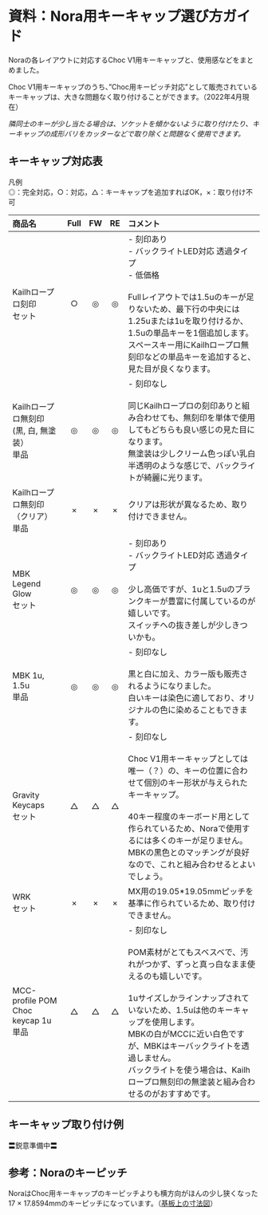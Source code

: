 # 資料：Nora用キーキャップ選び方ガイド

Noraの各レイアウトに対応するChoc V1用キーキャップと、使用感などをまとめました。

Choc V1用キーキャップのうち、”Choc用キーピッチ対応”として販売されているキーキャップは、大きな問題なく取り付けることができます。（2022年4月現在）

*隣同士のキーが少し当たる場合は、ソケットを傾かないように取り付けたり、キーキャップの成形バリをカッターなどで取り除くと問題なく使用できます。*

## キーキャップ対応表

凡例  
◎：完全対応，○：対応，△：キーキャップを追加すればOK，×：取り付け不可

| 商品名 | Full | FW | RE | コメント |
| :---- | :---: | :---: | :---: | :---- |
Kailhロープロ刻印<br>セット | ○ | ◎ | ◎ | - 刻印あり<br>- バックライトLED対応 透過タイプ<br>- 低価格<br><br>Fullレイアウトでは1.5uのキーが足りないため、最下行の中央には1.25uまたは1uを取り付けるか、1.5uの単品キーを1個追加します。<br>スペースキー用にKailhロープロ無刻印などの単品キーを追加すると、見た目が良くなります。 |
| Kailhロープロ無刻印<br>(黒, 白, 無塗装）<br>単品 | ◎ | ◎ | ◎ | - 刻印なし<br><br>同じKailhロープロの刻印ありと組み合わせても、無刻印を単体で使用してもどちらも良い感じの見た目になります。<br>無塗装は少しクリーム色っぽい乳白半透明のような感じで、バックライトが綺麗に光ります。 |
| Kailhロープロ無刻印<br>（クリア）<br> 単品 | × | × | × | クリアは形状が異なるため、取り付けできません。 |
| MBK Legend Glow<br> セット | ◎ | ◎ | ◎ | - 刻印あり<br>- バックライトLED対応 透過タイプ<br><br>少し高価ですが、1uと1.5uのブランクキーが豊富に付属しているのが嬉しいです。<br>スイッチへの抜き差しが少しきついかも。 |
| MBK 1u, 1.5u<br>単品 | ◎ | ◎ | ◎ | - 刻印なし<br><br>黒と白に加え、カラー版も販売されるようになりました。<br>白いキーは染色に適しており、オリジナルの色に染めることもできます。 |
| Gravity Keycaps<br>セット | △ | △ | △ | - 刻印なし<br><br>Choc V1用キーキャップとしては唯一（？）の、キーの位置に合わせて個別のキー形状が与えられたキーキャップ。<br><br>40キー程度のキーボード用として作られているため、Noraで使用するには多くのキーが足りません。<br>MBKの黒色とのマッチングが良好なので、これと組み合わせるとよいでしょう。 |
| WRK<br>セット | × | × | × | MX用の19.05*19.05mmピッチを基準に作られているため、取り付けできません。 |
| MCC-profile POM Choc keycap 1u<br>単品 | △ | △ | △ | - 刻印なし<br><br>POM素材がとてもスベスベで、汚れがつかず、ずっと真っ白なまま使えるのも嬉しいです。<br><br>1uサイズしかラインナップされていないため、1.5uは他のキーキャップを使用します。<br>MBKの白がMCCに近い白色ですが、MBKはキーバックライトを透過しません。<br>バックライトを使う場合は、Kailhロープロ無刻印の無塗装と組み合わせるのがおすすめです。 |

## キーキャップ取り付け例

〓鋭意準備中〓

## 参考：Noraのキーピッチ

NoraはChoc用キーキャップのキーピッチよりも横方向がほんの少し狭くなった 17 × 17.8594mmのキーピッチになっています。（[基板上の寸法図](../assets/BuildGuide_DN0032/PCB_key_pitch.png)）

